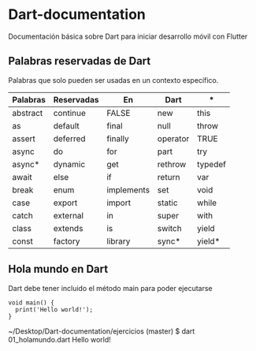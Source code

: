 # Dart-documentation
Documentación básica sobre Dart para iniciar desarrollo móvil con Flutter

## Palabras reservadas de Dart
Palabras que solo pueden ser usadas en un contexto específico.

Palabras | Reservadas | En | Dart | *
------------ | ------------- | ------------ | ------------ | -------------
abstract | continue | FALSE | new | this
as | default | final | null | throw
assert | deferred | finally | operator | TRUE
async | do | for | part | try
async* | dynamic | get | rethrow | typedef
await | else | if | return | var
break | enum | implements | set | void
case | export | import | static | while
catch | external | in | super | with
class | extends | is | switch | yield
const | factory | library | sync* | yield*


## Hola mundo en Dart
Dart debe tener incluido el método main para poder ejecutarse
```
void main() {
  print('Hello world!');
}
```
~/Desktop/Dart-documentation/ejercicios (master)
$ dart 01_holamundo.dart
Hello world!



